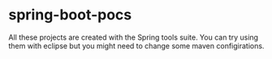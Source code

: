 # spring-boot-pocs
All these projects are created with the Spring tools suite. 
You can try using them with eclipse but you might need to change some maven configirations.
